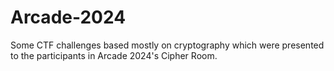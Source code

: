 # Arcade-2024
Some CTF challenges based mostly on cryptography which were presented to the participants in Arcade 2024's Cipher Room.
